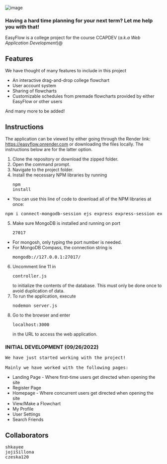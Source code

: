 ![image](https://drive.google.com/uc?export=view&id=1k2cXEq_GKrpkx61DkVS3F-oXZ4q--uiF)

### Having a hard time planning for your next term? Let me help you with that!

EasyFlow is a college project for the course CCAPDEV (*a.k.a Web Application Development*)@

## Features

We have thought of many features to include in this project
* An interactive drag-and-drop college flowchart
* User account system
* Sharing of flowcharts
* Customizable schedules from premade flowcharts provided by either EasyFlow or other users

And many more to be added!

## Instructions
The application can be viewed by either going through the Render link: https://easyflow.onrender.com or downloading the files locally. The instructions below are for the latter option.
1. Clone the repository or download the zipped folder.
2. Open the command prompt.
3. Navigate to the project folder.
4. Install the necessary NPM libraries by running <pre>npm install</pre>
* You can use this line of code to download all of the NPM libraries at once:
<pre>
npm i connect-mongodb-session ejs express express-session express-validator mongoose nodemon multer jquery-ui-dist
</pre>
5. Make sure MongoDB is installed and running on port <pre>27017</pre>
* For mongosh, only typing the port number is needed.
* For MongoDB Compass, the connection string is <pre>mongodb://127.0.0.1:27017/</pre>
6. Uncomment line 11 in <pre>controller.js</pre> to initialize the contents of the database. This must only be done once to avoid duplication of data.
7. To run the application, execute <pre>nodemon server.js</pre>
8. Go to the browser and enter <pre>localhost:3000</pre> in the URL to access the web application.

### INITIAL DEVELOPMENT (09/26/2022)

<pre>
We have just started working with the project!

Mainly we have worked with the following pages:
</pre>
* Landing Page - Where first-time users get directed when opening the site
* Register Page
* Homepage - Where concurrent users get directed when opening the site
* View/Make a Flowchart
* My Profile
* User Settings
* Search Friends


## Collaborators

<pre>
shkayee
jojiSillona
czeska120
</pre>
